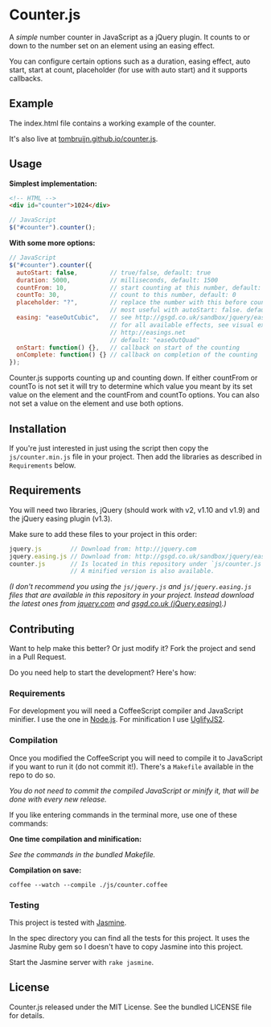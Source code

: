 # Counter.js

A _simple_ number counter in JavaScript as a jQuery plugin.
It counts to or down to the number set on an element using an easing effect.

You can configure certain options such as a duration, easing effect, auto start,
start at count, placeholder (for use with auto start) and it supports callbacks.

## Example

The index.html file contains a working example of the counter.

It's also live at
[tombruijn.github.io/counter.js](http://tombruijn.github.io/counter.js).

## Usage

__Simplest implementation:__

```html
<!-- HTML -->
<div id="counter">1024</div>
```

```javascript
// JavaScript
$("#counter").counter();
```

__With some more options:__

```javascript
// JavaScript
$("#counter").counter({
  autoStart: false,         // true/false, default: true
  duration: 5000,           // milliseconds, default: 1500
  countFrom: 10,            // start counting at this number, default: 0
  countTo: 30,              // count to this number, default: 0
  placeholder: "?",         // replace the number with this before counting,
                            // most useful with autoStart: false. default: undefined
  easing: "easeOutCubic",   // see http://gsgd.co.uk/sandbox/jquery/easing
                            // for all available effects, see visual examples:
                            // http://easings.net
                            // default: "easeOutQuad"
  onStart: function() {},   // callback on start of the counting
  onComplete: function() {} // callback on completion of the counting
});
```

Counter.js supports counting up and counting down.
If either countFrom or countTo is not set it will try to determine which value
you meant by its set value on the element and the countFrom and countTo options.
You can also not set a value on the element and use both options.

## Installation

If you're just interested in just using the script then copy the
`js/counter.min.js` file in your project.
Then add the libraries as described in `Requirements` below.

## Requirements

You will need two libraries, jQuery (should work with v2, v1.10 and v1.9)
and the jQuery easing plugin (v1.3).

Make sure to add these files to your project in this order:

```javascript
jquery.js        // Download from: http://jquery.com
jquery.easing.js // Download from: http://gsgd.co.uk/sandbox/jquery/easing/
counter.js       // Is located in this repository under `js/counter.js`
                 // A minified version is also available.
```

_(I don't recommend you using the `js/jquery.js` and `js/jquery.easing.js` files
that are available in this repository in your project.
Instead download the latest ones from [jquery.com](http://jquery.com/) and
[gsgd.co.uk (jQuery.easing)](http://gsgd.co.uk/sandbox/jquery/easing/).)_

## Contributing

Want to help make this better? Or just modify it?
Fork the project and send in a Pull Request.

Do you need help to start the development? Here's how:

### Requirements

For development you will need a CoffeeScript compiler and JavaScript minifier.
I use the one in [Node.js](http://nodejs.org).
For minification I use [UglifyJS2](https://github.com/mishoo/UglifyJS2).

### Compilation

Once you modified the CoffeeScript you will need to compile it to JavaScript
if you want to run it (do not commit it!).
There's a `Makefile` available in the repo to do so.

_You do not need to commit the compiled JavaScript or minify it, that will be
done with every new release._

If you like entering commands in the terminal more, use one of these commands:

__One time compilation and minification:__

_See the commands in the bundled Makefile._

__Compilation on save:__

`coffee --watch --compile ./js/counter.coffee`

### Testing

This project is tested with [Jasmine](http://pivotal.github.io/jasmine/).

In the spec directory you can find all the tests for this project.
It uses the Jasmine Ruby gem so I doesn't have to copy Jasmine into this
project.

Start the Jasmine server with `rake jasmine`.

## License

Counter.js released under the MIT License. See the bundled LICENSE file for
details.

